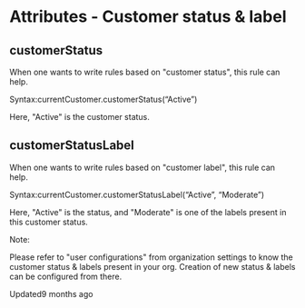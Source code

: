 # Attributes - Customer status & label

## customerStatus

When one wants to write rules based on "customer status", this rule can help.

Syntax:currentCustomer.customerStatus(“Active”)

Here, "Active" is the customer status.

## customerStatusLabel

When one wants to write rules based on "customer label", this rule can help.

Syntax:currentCustomer.customerStatusLabel(“Active”, “Moderate”)

Here, "Active" is the status, and "Moderate" is one of the labels present in this customer status.

Note:

Please refer to "user configurations" from organization settings to know the customer status & labels present in your org. Creation of new status & labels can be configured from there.

Updated9 months ago